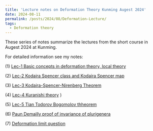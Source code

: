 ```yaml
---
title: 'Lecture notes on Deformation Theory Kunming Augest 2024'
date: 2024-08-11
permalink: /posts/2024/08/Deformation-Lecture/
tags:
  - Deformation theory
---
```



These series of notes summarize the lectures from the short course in Augest 2024 at Kunming. 


For detailed information see my notes:

(1) [Lec-1 Basic concepts in deformation theory, local theory](https://yilimath.github.io/files/Deformation/Localtheory.pdf)

(2) [Lec-2 Kodaira Spencer class and Kodaira Spencer map](https://yilimath.github.io/files/Deformation/KodairaSpencer.pdf)

(3) [Lec-3 Kodaira-Spencer-Nirenberg Theorem](https://yilimath.github.io/files/Deformation/KodairaSpencerNirenberg.pdf)

(4) [Lec-4 Kuranishi theory](https://yilimath.github.io/files/Deformation/Kuranishi.pdf)
)

(5) [Lec-5 Tian Todorov Bogomolov thheorem](https://yilimath.github.io/files/Deformation/TianTodorovBogomolov.pdf)

(6) [Paun Demailly proof of invariance of plurigenera](https://yilimath.github.io/files/Deformation/PaunInvariancePluri.pdf)

(7) [Deformation limit question](https://yilimath.github.io/files/Deformation/DeformationLimit.pdf)